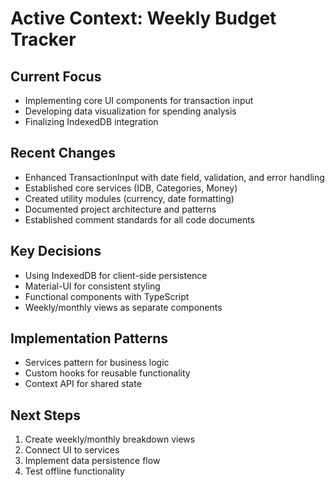 # Active Context: Weekly Budget Tracker

## Current Focus

- Implementing core UI components for transaction input
- Developing data visualization for spending analysis
- Finalizing IndexedDB integration

## Recent Changes

- Enhanced TransactionInput with date field, validation, and error handling
- Established core services (IDB, Categories, Money)
- Created utility modules (currency, date formatting)
- Documented project architecture and patterns
- Established comment standards for all code documents

## Key Decisions

- Using IndexedDB for client-side persistence
- Material-UI for consistent styling
- Functional components with TypeScript
- Weekly/monthly views as separate components

## Implementation Patterns

- Services pattern for business logic
- Custom hooks for reusable functionality
- Context API for shared state

## Next Steps

1. Create weekly/monthly breakdown views
2. Connect UI to services
3. Implement data persistence flow
4. Test offline functionality

